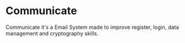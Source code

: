 # Communicate

Communicate it's a Email System made to improve register, login, data management and cryptography skills.
